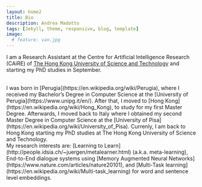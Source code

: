 ```yaml
---
layout: home2
title: Bio
description: Andrea Madotto
tags: [Jekyll, theme, responsive, blog, template]
image:
  # feature: van.jpg
---
```


I am a Research Assistant at the Centre for Artificial Intelligence Research (CAiRE) of [The Hong Kong University of Science and Technology](www.ust.hk) and starting my PhD studies in September.

<br/>
I was born in [Perugia](https://en.wikipedia.org/wiki/Perugia), where I received my Bachelor’s Degree in Computer Science at the [University of Perugia](https://www.unipg.it/en/). After that, I moved to [Hong Kong](https://en.wikipedia.org/wiki/Hong_Kong), to study for my first Master Degree. Afterwards, I moved back to Italy  where I obtained my second Master Degree in Computer Science at the [University of Pisa](https://en.wikipedia.org/wiki/University_of_Pisa). Currenly, I am back to Hong Kong starting my PhD studies at The Hong Kong University of Science and Technology.  

<br/>
My research interests are: [Learning to Learn](http://people.idsia.ch/~juergen/metalearner.html) (a.k.a. meta-learning), End-to-End dialogue systems using [Memory Augmented Neural Networks](https://www.nature.com/articles/nature20101), and [Multi-Task learning](https://en.wikipedia.org/wiki/Multi-task_learning) for word and sentence level embeddings.



